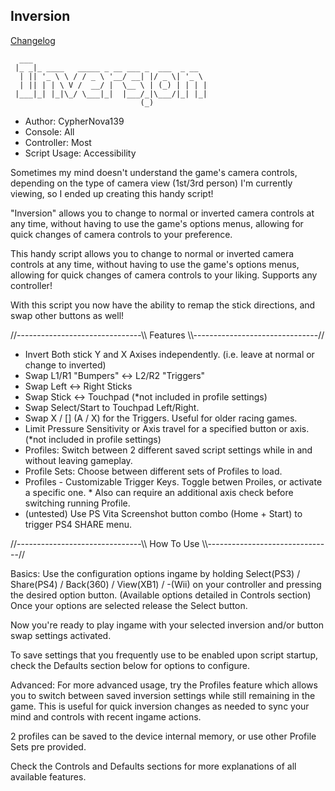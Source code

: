 ## Inversion

[Changelog](Changelog.md)

```
  ___                                      
 |_ _|_ ____   _____ _ __ ___ _  ___  _ __  
  | || '_ \ \ / / _ \ '__/ __| |/ _ \| '_ \ 
  | || | | \ V /  __/ |  \__ \ | (_) | | | |
 |___|_| |_|\_/ \___|_|  |___/_|\___/|_| |_|
                             (_)            
```

- Author: CypherNova139		
- Console: All
- Controller: Most
- Script Usage: Accessibility


Sometimes my mind doesn't understand the game's camera controls, depending on the type of camera view (1st/3rd person) I'm currently viewing, so I ended up creating this handy script!

"Inversion" allows you to change to normal or inverted camera controls at any time, without having to use the game's options menus, allowing for quick changes of camera controls to your preference.

This handy script allows you to change to normal or inverted camera controls at any time, without having to use the game's options menus,
allowing for quick changes of camera controls to your liking. Supports any controller!

With this script you now have the ability to remap the stick directions, and swap other buttons as well!

//\-\-\-\-\-\-\-\-\-\-\-\-\-\-\-\-\-\-\-\-\-\-\-\-\-\-\-\-\-\-\-\\\\
		  Features
\\\\\-\-\-\-\-\-\-\-\-\-\-\-\-\-\-\-\-\-\-\-\-\-\-\-\-\-\-\-\-\-\-//

- Invert Both stick Y and X Axises independently. (i.e. leave at normal or change to inverted)
- Swap L1/R1 "Bumpers" <\-> L2/R2 "Triggers"
- Swap Left <\-> Right Sticks
- Swap Stick <\-> Touchpad (\*not included in profile settings)
- Swap Select/Start to Touchpad Left/Right.
- Swap X / [] (A / X) for the Triggers. Useful for older racing games.
- Limit Pressure Sensitivity or Axis travel for a specified button or axis. (\*not included in profile settings)
- Profiles: Switch between 2 different saved script settings while in and without leaving gameplay.
- Profile Sets: Choose between different sets of Profiles to load.
- Profiles \- Customizable Trigger Keys. Toggle betwen Proiles, or activate a specific one.
			 \* Also can require an additional axis check before switching running Profile.
- (untested) Use PS Vita Screenshot button combo (Home + Start) to trigger PS4 SHARE menu.

//\-\-\-\-\-\-\-\-\-\-\-\-\-\-\-\-\-\-\-\-\-\-\-\-\-\-\-\-\-\-\-\\\\
		  How To Use
\\\\\-\-\-\-\-\-\-\-\-\-\-\-\-\-\-\-\-\-\-\-\-\-\-\-\-\-\-\-\-\-\-//

Basics:
Use the configuration options ingame by holding Select(PS3) / Share(PS4) / Back(360) / View(XB1) / \-(Wii) on your controller and pressing the desired option button. 
(Available options detailed in Controls section)
Once your options are selected release the Select button.

Now you're ready to play ingame with your selected inversion and/or button swap settings activated.

To save settings that you frequently use to be enabled upon script startup, check the Defaults section below for options to configure.

Advanced:
For more advanced usage, try the Profiles feature which allows you to switch between saved inversion settings while still remaining in the game.
This is useful for quick inversion changes as needed to sync your mind and controls with recent ingame actions.

2 profiles can be saved to the device internal memory, or use other Profile Sets pre provided.

Check the Controls and Defaults sections for more explanations of all available features.

